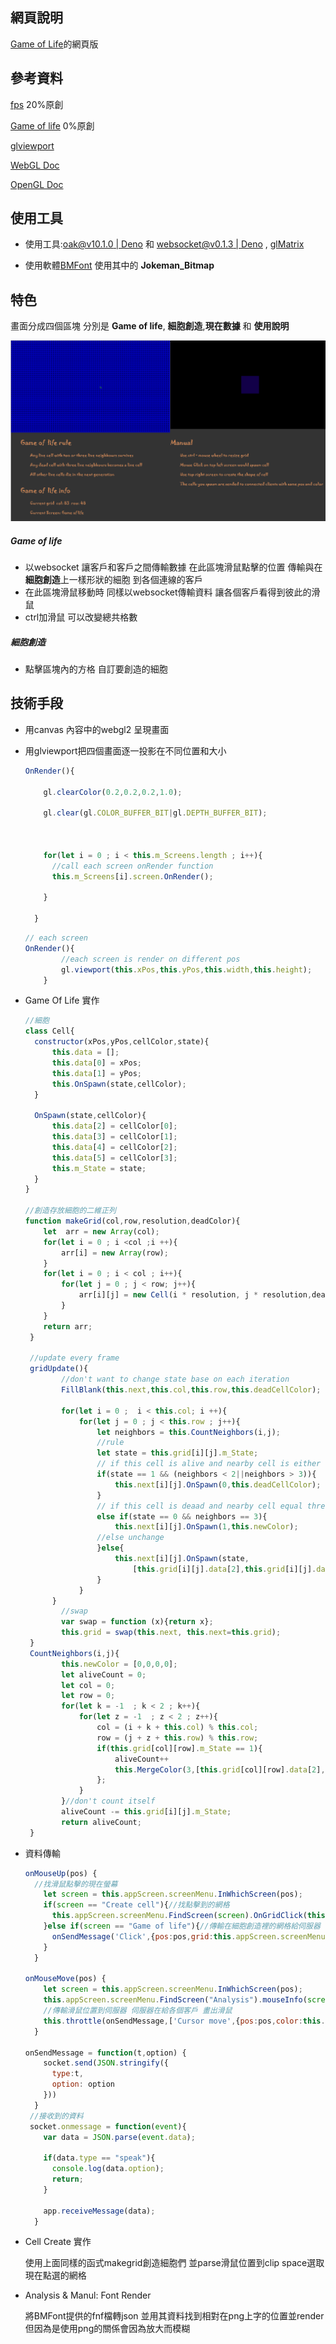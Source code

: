 ## 網頁說明

[Game of Life](https://zh.wikipedia.org/wiki/康威生命游戏)的網頁版

## 參考資料

[fps](https://stackoverflow.com/questions/19764018/controlling-fps-with-requestanimationframe) 20%原創

[Game of life](https://www.youtube.com/watch?v=FWSR_7kZuYg&t=1633s) 0%原創

[glviewport](http://learnwebgl.brown37.net/08_projections/projections_viewport.html)

[WebGL Doc](https://developer.mozilla.org/en-US/docs/Web/API/WebGL_API)

[OpenGL Doc](https://docs.gl/)

## 使用工具

* 使用工具:[oak@v10.1.0 | Deno](https://deno.land/x/oak@v10.1.0) 和 [websocket@v0.1.3 | Deno](https://deno.land/x/websocket@v0.1.3) , [glMatrix](https://glmatrix.net/)

* 使用軟體[BMFont](http://www.angelcode.com/products/bmfont/) 使用其中的 **Jokeman_Bitmap**

## 特色

畫面分成四個區塊 分別是 **Game of life**, **細胞創造**,**現在數據** 和 **使用說明**

![image](./image/example.png)

##### Game of life

* 以websocket 讓客戶和客戶之間傳輸數據 在此區塊滑鼠點擊的位置 傳輸與在 **細胞創造**上一樣形狀的細胞 到各個連線的客戶
* 在此區塊滑鼠移動時 同樣以websocket傳輸資料 讓各個客戶看得到彼此的滑鼠
* ctrl加滑鼠 可以改變總共格數

##### 細胞創造

* 點擊區塊內的方格 自訂要創造的細胞

## 技術手段

* 用canvas 內容中的webgl2 呈現畫面 

* 用glviewport把四個畫面逐一投影在不同位置和大小 

  ```javascript
  OnRender(){
  
      gl.clearColor(0.2,0.2,0.2,1.0);
  
      gl.clear(gl.COLOR_BUFFER_BIT|gl.DEPTH_BUFFER_BIT);
  
  
  
      for(let i = 0 ; i < this.m_Screens.length ; i++){
        //call each screen onRender function
        this.m_Screens[i].screen.OnRender();
  
      }
  
    }
  ```

  ```javascript
  // each screen
  OnRender(){
          //each screen is render on different pos
          gl.viewport(this.xPos,this.yPos,this.width,this.height);
      }
  ```

* Game Of Life 實作

  ```javascript
  //細胞
  class Cell{
    constructor(xPos,yPos,cellColor,state){
        this.data = [];
        this.data[0] = xPos;
        this.data[1] = yPos;
        this.OnSpawn(state,cellColor);
    }
  
    OnSpawn(state,cellColor){
        this.data[2] = cellColor[0];
        this.data[3] = cellColor[1];
        this.data[4] = cellColor[2];
        this.data[5] = cellColor[3];
        this.m_State = state;
    }
  }
  
  //創造存放細胞的二維正列
  function makeGrid(col,row,resolution,deadColor){
      let  arr = new Array(col);
      for(let i = 0 ; i <col ;i ++){
          arr[i] = new Array(row);
      }
      for(let i = 0 ; i < col ; i++){
          for(let j = 0 ; j < row; j++){
              arr[i][j] = new Cell(i * resolution, j * resolution,deadColor,0);
          }
      }
      return arr;
   }
  
   //update every frame
   gridUpdate(){
          //don't want to change state base on each iteration
          FillBlank(this.next,this.col,this.row,this.deadCellColor);
  
          for(let i = 0 ;  i < this.col; i ++){
              for(let j = 0 ; j < this.row ; j++){
                  let neighbors = this.CountNeighbors(i,j);
                  //rule
                  let state = this.grid[i][j].m_State;
                  // if this cell is alive and nearby cell is either less than two or more than three. die
                  if(state == 1 && (neighbors < 2||neighbors > 3)){
                      this.next[i][j].OnSpawn(0,this.deadCellColor);
                  }
                  // if this cell is deaad and nearby cell equal three. live
                  else if(state == 0 && neighbors == 3){
                      this.next[i][j].OnSpawn(1,this.newColor);
                  //else unchange
                  }else{
                      this.next[i][j].OnSpawn(state,
                          [this.grid[i][j].data[2],this.grid[i][j].data[3],this.grid[i][j].data[4],this.grid[i][j].data[5]]);
                  }
              }
        }
          //swap
          var swap = function (x){return x};
          this.grid = swap(this.next, this.next=this.grid);
   }
   CountNeighbors(i,j){
          this.newColor = [0,0,0,0];
          let aliveCount = 0;
          let col = 0;
          let row = 0;
          for(let k = -1  ; k < 2 ; k++){
              for(let z = -1  ; z < 2 ; z++){
                  col = (i + k + this.col) % this.col;
                  row = (j + z + this.row) % this.row;
                  if(this.grid[col][row].m_State == 1){
                      aliveCount++
                      this.MergeColor(3,[this.grid[col][row].data[2],this.grid[col][row].data[3],this.grid[col][row].data[4],this.grid[col][row].data[5]]);
                  };                       
              }
          }//don't count itself
          aliveCount -= this.grid[i][j].m_State;
          return aliveCount;
   }
  ```
* 資料傳輸

  ```javascript
  onMouseUp(pos) {
  	//找滑鼠點擊的現在螢幕
      let screen = this.appScreen.screenMenu.InWhichScreen(pos);
      if(screen == "Create cell"){//找點擊到的網格
        this.appScreen.screenMenu.FindScreen(screen).OnGridClick(this.appScreen.screenMenu.ParseMouseCoords(pos),this.appScreen.color);
      }else if(screen == "Game of life"){//傳輸在細胞創造裡的網格給伺服器 伺服器在給各個客戶
        onSendMessage('Click',{pos:pos,grid:this.appScreen.screenMenu.FindScreen("Create cell").grid});
      }
    }
    
  onMouseMove(pos) {
      let screen = this.appScreen.screenMenu.InWhichScreen(pos);
      this.appScreen.screenMenu.FindScreen("Analysis").mouseInfo(screen,this.appScreen.screenMenu.ParseMouseCoords(pos));
      //傳輸滑鼠位置到伺服器 伺服器在給各個客戶 畫出滑鼠
      this.throttle(onSendMessage,['Cursor move',{pos:pos,color:this.appScreen.color}],100)(this._throttle);
    }
    
  onSendMessage = function(t,option) {
      socket.send(JSON.stringify({
        type:t,
        option: option
      }))
    }
   //接收到的資料
   socket.onmessage = function(event){
      var data = JSON.parse(event.data);
      
      if(data.type == "speak"){
        console.log(data.option);
        return;
      } 
     
      app.receiveMessage(data);
    }
  ```

* Cell Create 實作

    使用上面同樣的函式makegrid創造細胞們 並parse滑鼠位置到clip space選取現在點選的網格

* Analysis & Manul: Font Render
   
    將BMFont提供的fnf檔轉json 並用其資料找到相對在png上字的位置並render 但因為是使用png的關係會因為放大而模糊
